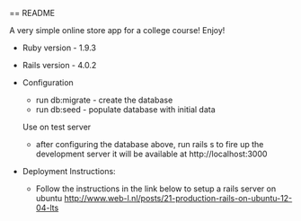 == README

A very simple online store app for a college course! Enjoy!

* Ruby  version - 1.9.3

* Rails version - 4.0.2

* Configuration
  - run db:migrate - create the database
  - run db:seed    - populate database with initial data
  
  Use on test server
  - after configuring the database above, run rails s to fire up the development server
    it will be available at http://localhost:3000
  
* Deployment Instructions:
  - Follow the instructions in the link below to setup a rails server on ubuntu
     http://www.web-l.nl/posts/21-production-rails-on-ubuntu-12-04-lts
